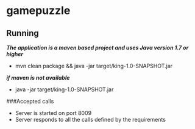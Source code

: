 # gamepuzzle



## Running

***The application is a maven based project and uses Java version 1.7 or higher***

*  mvn clean package && java -jar target/king-1.0-SNAPSHOT.jar

***if maven is not available***

*  java -jar target/king-1.0-SNAPSHOT.jar

###Accepted calls

*   Server is started on port 8009
*   Server responds to all the calls defined by the requirements








